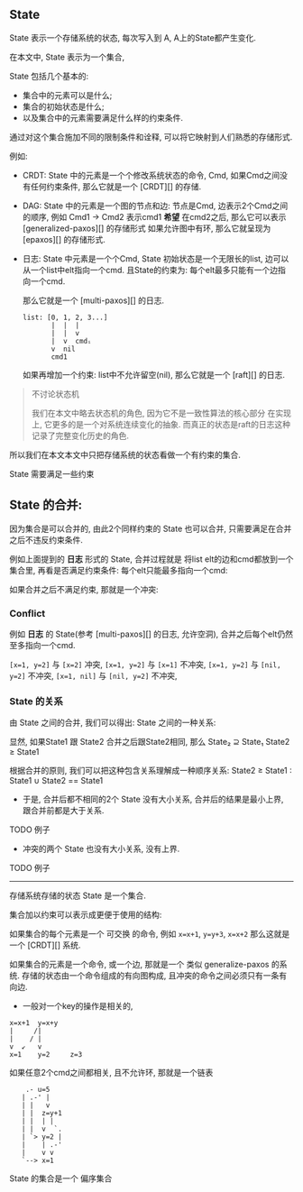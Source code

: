 ## State

State 表示一个存储系统的状态,
每次写入到 A, A上的State都产生变化.

在本文中, State 表示为一个集合,

State 包括几个基本的:
- 集合中的元素可以是什么;
- 集合的初始状态是什么;
- 以及集合中的元素需要满足什么样的约束条件.

通过对这个集合施加不同的限制条件和诠释, 可以将它映射到人们熟悉的存储形式.

例如:

- CRDT: State 中的元素是一个个修改系统状态的命令, Cmd, 如果Cmd之间没有任何约束条件,
  那么它就是一个 [CRDT][] 的存储.

- DAG: State 中的元素是一个图的节点和边: 节点是Cmd, 边表示2个Cmd之间的顺序, 例如 Cmd1 -> Cmd2 表示cmd1 **希望** 在cmd2之后,
  那么它可以表示 [generalized-paxos][] 的存储形式
  如果允许图中有环, 那么它就呈现为 [epaxos][] 的存储形式.

- 日志: State 中元素是一个个Cmd,
  State 初始状态是一个无限长的list,
  边可以从一个list中elt指向一个cmd.
  且State的约束为: 每个elt最多只能有一个边指向一个cmd.

  那么它就是一个 [multi-paxos][] 的日志.

  ```
  list: [0, 1, 2, 3...]
         |  |  |
         |  |  v
         |  v  cmdᵢ
         v  nil
         cmd1
  ```

  如果再增加一个约束: list中不允许留空(nil),
  那么它就是一个 [raft][] 的日志.


> 不讨论状态机
>
> 我们在本文中略去状态机的角色, 因为它不是一致性算法的核心部分
> 在实现上, 它更多的是一个对系统连续变化的抽象.
> 而真正的状态是raft的日志这种记录了完整变化历史的角色.

所以我们在本文本文中只把存储系统的状态看做一个有约束的集合.




State 需要满足一些约束

## State 的合并:

因为集合是可以合并的,
由此2个同样约束的 State 也可以合并, 只需要满足在合并之后不违反约束条件.

例如上面提到的 **日志** 形式的 State, 合并过程就是
将list elt的边和cmd都放到一个集合里, 再看是否满足约束条件:
每个elt只能最多指向一个cmd:

如果合并之后不满足约束, 那就是一个冲突:


### Conflict

例如 **日志** 的 State(参考 [multi-paxos][] 的日志, 允许空洞), 
合并之后每个elt仍然至多指向一个cmd.

`[x=1, y=2]` 与 `[x=2]`      冲突,
`[x=1, y=2]` 与 `[x=1]`      不冲突,
`[x=1, y=2]` 与 `[nil, y=2]` 不冲突,
`[x=1, nil]` 与 `[nil, y=2]` 不冲突,


### State 的关系

由 State 之间的合并, 我们可以得出:
State 之间的一种关系:

显然, 如果State1 跟 State2 合并之后跟State2相同,
那么
State₂ ⊇ State₁
State2 ≥ State1


根据合并的原则, 
我们可以把这种包含关系理解成一种顺序关系:
State2 ≥ State1 : State1 ∪ State2 == State1

- 于是, 合并后都不相同的2个 State 没有大小关系, 合并后的结果是最小上界,
  跟合并前都是大于关系.

TODO 例子

- 冲突的两个 State 也没有大小关系, 没有上界.


TODO 例子





---

存储系统存储的状态 State 是一个集合.

集合加以约束可以表示成更便于使用的结构:

如果集合的每个元素是一个 可交换 的命令, 例如 `x=x+1`, `y=y+3`, `x=x+2`
那么这就是一个 [CRDT][] 系统.


如果集合的元素是一个命令, 或一个边,
那就是一个 类似 generalize-paxos 的系统.
存储的状态由一个命令组成的有向图构成,
且冲突的命令之间必须只有一条有向边.

- 一般对一个key的操作是相关的,

```
x=x+1  y=x+y
|     /|
|    / |
v  ↙   v
x=1    y=2     z=3
```


如果任意2个cmd之间都相关, 且不允许环, 那就是一个链表

```
    .- u=5
   | .-' |
   | |   v
   | |  z=y+1
   | |  | |
   | |  v  `.
   | `> y=2 |
   |    | .-'
   |    v v
   `--> x=1
```

State 的集合是一个 偏序集合




